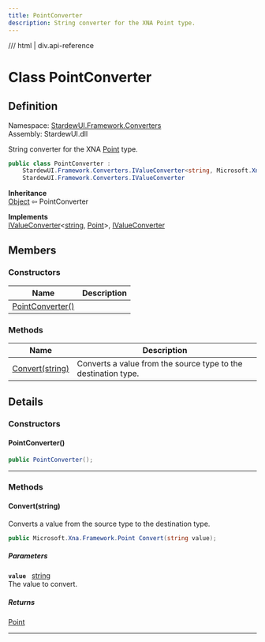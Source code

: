 ```yaml
---
title: PointConverter
description: String converter for the XNA Point type.
---
```


<link rel="stylesheet" href="/StardewUI/stylesheets/reference.css" />

/// html | div.api-reference

# Class PointConverter

## Definition

<div class="api-definition" markdown>

Namespace: [StardewUI.Framework.Converters](index.md)  
Assembly: StardewUI.dll  

</div>

String converter for the XNA [Point](https://docs.monogame.net/api/Microsoft.Xna.Framework.Point.html) type.

```cs
public class PointConverter : 
    StardewUI.Framework.Converters.IValueConverter<string, Microsoft.Xna.Framework.Point>, 
    StardewUI.Framework.Converters.IValueConverter
```

**Inheritance**  
[Object](https://learn.microsoft.com/en-us/dotnet/api/system.object) ⇦ PointConverter

**Implements**  
[IValueConverter](ivalueconverter-2.md)<[string](https://learn.microsoft.com/en-us/dotnet/api/system.string), [Point](https://docs.monogame.net/api/Microsoft.Xna.Framework.Point.html)>, [IValueConverter](ivalueconverter.md)

## Members

### Constructors

 | Name | Description |
| --- | --- |
| [PointConverter()](#pointconverter) |  | 

### Methods

 | Name | Description |
| --- | --- |
| [Convert(string)](#convertstring) | Converts a value from the source type to the destination type. | 

## Details

### Constructors

#### PointConverter()



```cs
public PointConverter();
```

-----

### Methods

#### Convert(string)

Converts a value from the source type to the destination type.

```cs
public Microsoft.Xna.Framework.Point Convert(string value);
```

##### Parameters

**`value`** &nbsp; [string](https://learn.microsoft.com/en-us/dotnet/api/system.string)  
The value to convert.

##### Returns

[Point](https://docs.monogame.net/api/Microsoft.Xna.Framework.Point.html)

-----

